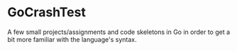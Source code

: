# GoCrashTest

A few small projects/assignments and code skeletons in Go in order to get a bit more familiar with the language's syntax.
